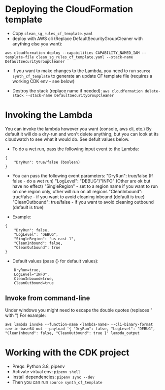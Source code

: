 
# Deploying the CloudFormation template
* Copy `clean_sg_rules_cf_template.yaml`
* deploy with AWS cli (Replace DefaultSecurityGroupCleaner with anything else you want): 

`aws cloudformation deploy --capabilities CAPABILITY_NAMED_IAM --template-file clean_sg_rules_cf_template.yaml --stack-name DefaultSecurityGroupCleaner`

* If you want to make changes to the Lambda, you need to run `source synth_cf_template` to generate an update CF template file (requires a working CDK env - see below)

* Destroy the stack (replace name if needed): `aws cloudformation delete-stack --stack-name DefaultSecurityGroupCleaner`

# Invoking the Lambda
You can invoke the lambda however you want (console, aws cli, etc.)
By default it will do a dry-run and won't delete anything, but you can look at its cloudwatch to see what it would do.
See defult values below.

* To do a wet run, pass the following input event to the Lambda:
```
{
    "DryRun": true/false (boolean)
}
```

* You can pass the following event parameters:
    "DryRun": true/false (If false - do a wet run)
    "LogLevel": "DEBUG"/"INFO" (Other are ok but have no effect)
    "SingleRegion" - set to a region name if you want to run on one region only, other will run on all regions
    "CleanInbound": true/false - if you want to avoid cleaning inbound (default is true)
    "CleanOutbound": true/false - if you want to avoid cleaning outbound (default is true)

* Example:

```
{
    "DryRun": false,
    "LogLevel": "DEBUG",
    "SingleRegion": "us-east-1",
    "CleanInbound": false,
    "CleanOutbound": true
}
```

* Default values (pass {} for default values):

```
    DryRun=true,
    LogLevel="INFO",
    CleanInbound=true,
    CleanOutbound=true
```

## Invoke from command-line

Under windows you might need to escape the double quotes (replaces " with \")
For example:

`aws lambda invoke --function-name <lambda-name> --cli-binary-format raw-in-base64-out --payload '{ "DryRun": false, "LogLevel": "DEBUG", "CleanInbound": false, "CleanOutbound": true }' lambda_output`

# Working with the CDK project
* Preqs: Python 3.8, pipenv
* Activate virtual env: `pipenv shell`
* Install dependencies: `pipenv sync --dev`
* Then you can run `source synth_cf_template`

    
